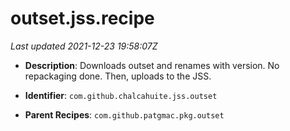 # outset.jss.recipe

_Last updated 2021-12-23 19:58:07Z_

- **Description**: Downloads outset and renames with version. No repackaging done. Then, uploads to the JSS.

- **Identifier**: `com.github.chalcahuite.jss.outset`

- **Parent Recipes**: `com.github.patgmac.pkg.outset`